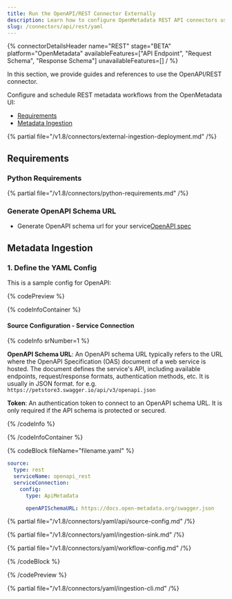 ```yaml
---
title: Run the OpenAPI/REST Connector Externally
description: Learn how to configure OpenMetadata REST API connectors using YAML. Complete documentation with examples, parameters, and best practices for seamless integration.
slug: /connectors/api/rest/yaml
---
```


{% connectorDetailsHeader
name="REST"
stage="BETA"
platform="OpenMetadata"
availableFeatures=["API Endpoint", "Request Schema", "Response Schema"]
unavailableFeatures=[]
/ %}

In this section, we provide guides and references to use the OpenAPI/REST connector.

Configure and schedule REST metadata workflows from the OpenMetadata UI:

- [Requirements](#requirements)
- [Metadata Ingestion](#metadata-ingestion)

{% partial file="/v1.8/connectors/external-ingestion-deployment.md" /%}

## Requirements

### Python Requirements

{% partial file="/v1.8/connectors/python-requirements.md" /%}


### Generate OpenAPI Schema URL

- Generate OpenAPI schema url for your service[OpenAPI spec](https://swagger.io/specification/#openapi-document)


## Metadata Ingestion

### 1. Define the YAML Config

This is a sample config for OpenAPI:

{% codePreview %}

{% codeInfoContainer %}

#### Source Configuration - Service Connection

{% codeInfo srNumber=1 %}

**OpenAPI Schema URL**:
An OpenAPI schema URL typically refers to the URL where the OpenAPI Specification (OAS) document of a web service is hosted. The document defines the service's API, including available endpoints, request/response formats, authentication methods, etc. It is usually in JSON format. for e.g. `https://petstore3.swagger.io/api/v3/openapi.json`

**Token**: An authentication token to connect to an OpenAPI schema URL. It is only required if the API schema is protected or secured.

{% /codeInfo %}

{% /codeInfoContainer %}

{% codeBlock fileName="filename.yaml" %}

```yaml {% isCodeBlock=true %}
source:
  type: rest
  serviceName: openapi_rest
  serviceConnection:
    config:
      type: ApiMetadata
```
```yaml {% srNumber=1 %}
      openAPISchemaURL: https://docs.open-metadata.org/swagger.json

```


{% partial file="/v1.8/connectors/yaml/api/source-config.md" /%}

{% partial file="/v1.8/connectors/yaml/ingestion-sink.md" /%}

{% partial file="/v1.8/connectors/yaml/workflow-config.md" /%}

{% /codeBlock %}

{% /codePreview %}

{% partial file="/v1.8/connectors/yaml/ingestion-cli.md" /%}
